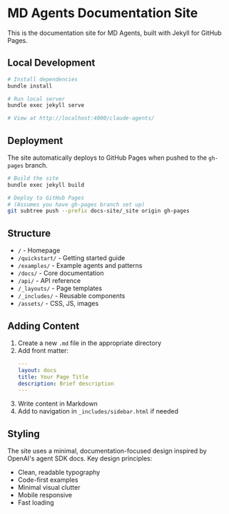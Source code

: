 # MD Agents Documentation Site

This is the documentation site for MD Agents, built with Jekyll for GitHub Pages.

## Local Development

```bash
# Install dependencies
bundle install

# Run local server
bundle exec jekyll serve

# View at http://localhost:4000/claude-agents/
```

## Deployment

The site automatically deploys to GitHub Pages when pushed to the `gh-pages` branch.

```bash
# Build the site
bundle exec jekyll build

# Deploy to GitHub Pages
# (Assumes you have gh-pages branch set up)
git subtree push --prefix docs-site/_site origin gh-pages
```

## Structure

- `/` - Homepage
- `/quickstart/` - Getting started guide  
- `/examples/` - Example agents and patterns
- `/docs/` - Core documentation
- `/api/` - API reference
- `/_layouts/` - Page templates
- `/_includes/` - Reusable components
- `/assets/` - CSS, JS, images

## Adding Content

1. Create a new `.md` file in the appropriate directory
2. Add front matter:
   ```yaml
   ---
   layout: docs
   title: Your Page Title
   description: Brief description
   ---
   ```
3. Write content in Markdown
4. Add to navigation in `_includes/sidebar.html` if needed

## Styling

The site uses a minimal, documentation-focused design inspired by OpenAI's agent SDK docs. Key design principles:

- Clean, readable typography
- Code-first examples
- Minimal visual clutter
- Mobile responsive
- Fast loading